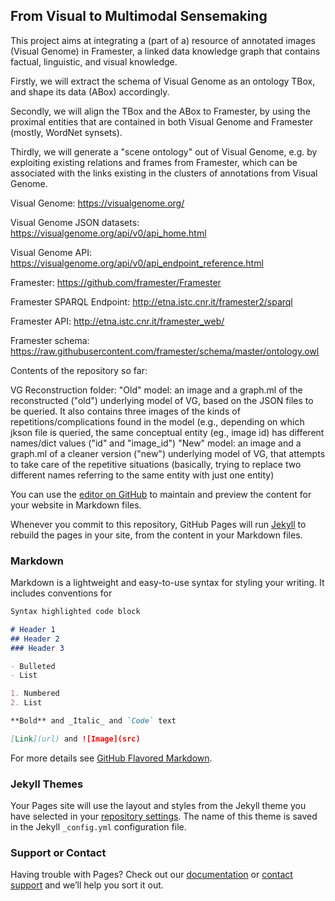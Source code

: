 ## From Visual to Multimodal Sensemaking

This project aims at integrating a (part of a) resource of annotated images (Visual Genome) in Framester, a linked data knowledge graph that contains factual, linguistic, and visual knowledge.

Firstly, we will extract the schema of Visual Genome as an ontology TBox, and shape its data (ABox) accordingly.

Secondly, we will align the TBox and the ABox to Framester, by using the proximal entities that are contained in both Visual Genome and Framester (mostly, WordNet synsets).

Thirdly, we will generate a "scene ontology" out of Visual Genome, e.g. by exploiting existing relations and frames from Framester, which can be associated with the links existing in the clusters of annotations from Visual Genome.

Visual Genome: https://visualgenome.org/

Visual Genome JSON datasets: https://visualgenome.org/api/v0/api_home.html

Visual Genome API: https://visualgenome.org/api/v0/api_endpoint_reference.html

Framester: https://github.com/framester/Framester

Framester SPARQL Endpoint: http://etna.istc.cnr.it/framester2/sparql

Framester API: http://etna.istc.cnr.it/framester_web/

Framester schema: https://raw.githubusercontent.com/framester/schema/master/ontology.owl

Contents of the repository so far:

VG Reconstruction folder:
"Old" model: an image and a graph.ml of the reconstructed ("old") underlying model of VG, based on the JSON files to be queried. It also contains three images of the kinds of repetitions/complications found in the model (e.g., depending on which jkson file is queried, the same conceptual entity (eg., image id) has different names/dict values ("id" and "image_id")
"New" model: an image and a graph.ml of a cleaner version ("new") underlying model of VG, that attempts to take care of the repetitive situations (basically, trying to replace two different names referring to the same entity with just one entity)




You can use the [editor on GitHub](https://github.com/delfimpandiani/visualsense/edit/gh-pages/index.md) to maintain and preview the content for your website in Markdown files.

Whenever you commit to this repository, GitHub Pages will run [Jekyll](https://jekyllrb.com/) to rebuild the pages in your site, from the content in your Markdown files.

### Markdown

Markdown is a lightweight and easy-to-use syntax for styling your writing. It includes conventions for

```markdown
Syntax highlighted code block

# Header 1
## Header 2
### Header 3

- Bulleted
- List

1. Numbered
2. List

**Bold** and _Italic_ and `Code` text

[Link](url) and ![Image](src)
```

For more details see [GitHub Flavored Markdown](https://guides.github.com/features/mastering-markdown/).

### Jekyll Themes

Your Pages site will use the layout and styles from the Jekyll theme you have selected in your [repository settings](https://github.com/delfimpandiani/visualsense/settings/pages). The name of this theme is saved in the Jekyll `_config.yml` configuration file.

### Support or Contact

Having trouble with Pages? Check out our [documentation](https://docs.github.com/categories/github-pages-basics/) or [contact support](https://support.github.com/contact) and we’ll help you sort it out.
